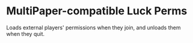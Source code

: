 # MultiPaper-compatible Luck Perms

Loads external players' permissions when they join, and unloads them when they quit.
